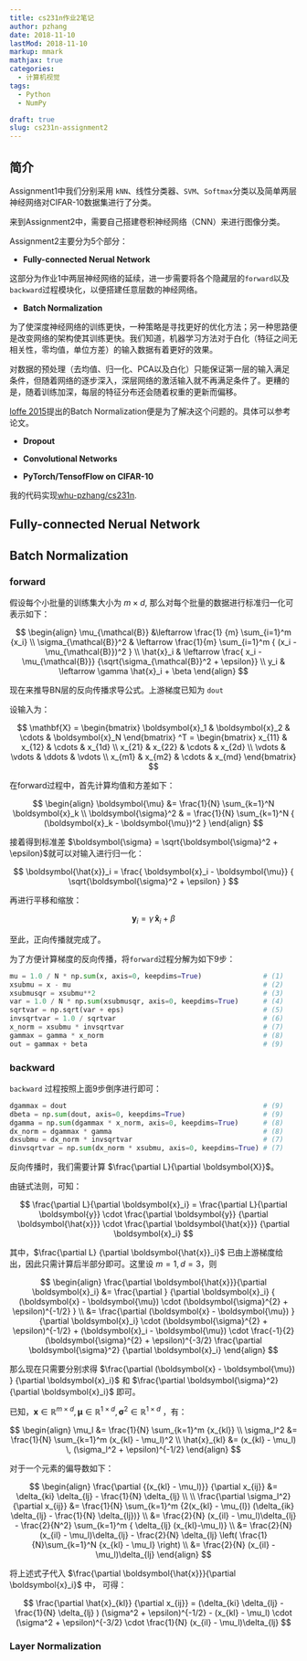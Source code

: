 ```yaml
---
title: cs231n作业2笔记
author: pzhang
date: 2018-11-10
lastMod: 2018-11-10
markup: mmark
mathjax: true
categories:
  - 计算机视觉
tags:
  - Python
  - NumPy

draft: true
slug: cs231n-assignment2
---
```


## 简介

Assignment1中我们分别采用 `kNN`、线性分类器、`SVM`、`Softmax`分类以及简单两层神经网络对CIFAR-10数据集进行了分类。

来到Assignment2中，需要自己搭建卷积神经网络（CNN）来进行图像分类。

Assignment2主要分为5个部分：

- **Fully-connected Nerual Network**

这部分为作业1中两层神经网络的延续，进一步需要将各个隐藏层的`forward`以及`backward`过程模块化，以便搭建任意层数的神经网络。

- **Batch Normalization**

为了使深度神经网络的训练更快，一种策略是寻找更好的优化方法；另一种思路便是改变网络的架构使其训练更快。我们知道，机器学习方法对于白化（特征之间无相关性，零均值，单位方差）的输入数据有着更好的效果。

对数据的预处理（去均值、归一化、PCA以及白化）只能保证第一层的输入满足条件，但随着网络的逐步深入，深层网络的激活输入就不再满足条件了。更糟的是，随着训练加深，每层的特征分布还会随着权重的更新而偏移。

[loffe 2015](https://arxiv.org/abs/1502.03167)提出的Batch Normalization便是为了解决这个问题的。具体可以参考论文。

- **Dropout**


- **Convolutional Networks**


- **PyTorch/TensofFlow on CIFAR-10**


我的代码实现[whu-pzhang/cs231n](https://github.com/whu-pzhang/cs231n).

<!--more-->

## Fully-connected Nerual Network




## Batch Normalization


### forward
假设每个小批量的训练集大小为 $m \times d$, 那么对每个批量的数据进行标准归一化可表示如下：

$$
\begin{align}
\mu_{\mathcal{B}} &\leftarrow \frac{1} {m} \sum_{i=1}^m {x_i} \\
\sigma_{\mathcal{B}}^2 & \leftarrow \frac{1}{m} \sum_{i=1}^m { (x_i - \mu_{\mathcal{B}})^2 } \\
\hat{x}_i & \leftarrow \frac{ x_i - \mu_{\mathcal{B}}} {\sqrt{\sigma_{\mathcal{B}}^2 + \epsilon}} \\
y_i & \leftarrow \gamma \hat{x}_i + \beta
\end{align}
$$

现在来推导BN层的反向传播求导公式。上游梯度已知为 `dout`

设输入为：

$$
\mathbf{X} = \begin{bmatrix}
\boldsymbol{x}_1 & \boldsymbol{x}_2 & \cdots & \boldsymbol{x}_N
\end{bmatrix} ^T =
\begin{bmatrix}
x_{11} & x_{12} & \cdots & x_{1d} \\
x_{21} & x_{22} & \cdots & x_{2d} \\
\vdots & \vdots & \ddots & \vdots \\
x_{m1} & x_{m2} & \cdots & x_{md}
\end{bmatrix}
$$

在forward过程中，首先计算均值和方差如下：


$$
\begin{align}
\boldsymbol{\mu} &= \frac{1}{N} \sum_{k=1}^N \boldsymbol{x}_k \\
\boldsymbol{\sigma}^2 & = \frac{1}{N} \sum_{k=1}^N { (\boldsymbol{x}_k - \boldsymbol{\mu})^2 }
\end{align}
$$

接着得到标准差 $\boldsymbol{\sigma} = \sqrt{\boldsymbol{\sigma}^2 + \epsilon}$就可以对输入进行归一化：

$$
\boldsymbol{\hat{x}}_i = \frac{ \boldsymbol{x}_i - \boldsymbol{\mu}} { \sqrt{\boldsymbol{\sigma}^2 + \epsilon} }
$$

再进行平移和缩放：

$$
\boldsymbol{y}_i = \gamma \, \boldsymbol{\hat x}_i + \beta
$$


至此，正向传播就完成了。

为了方便计算梯度的反向传播，将`forward`过程分解为如下9步：

```python
mu = 1.0 / N * np.sum(x, axis=0, keepdims=True)               # (1)
xsubmu = x - mu                                               # (2)
xsubmusqr = xsubmu**2                                         # (3)
var = 1.0 / N * np.sum(xsubmusqr, axis=0, keepdims=True)      # (4)
sqrtvar = np.sqrt(var + eps)                                  # (5)
invsqrtvar = 1.0 / sqrtvar                                    # (6)
x_norm = xsubmu * invsqrtvar                                  # (7)
gammax = gamma * x_norm                                       # (8)
out = gammax + beta                                           # (9)
```

### backward

`backward` 过程按照上面9步倒序进行即可：

```python
dgammax = dout                                                # (9)
dbeta = np.sum(dout, axis=0, keepdims=True)                   # (9)
dgamma = np.sum(dgammax * x_norm, axis=0, keepdims=True)      # (8)
dx_norm = dgammax * gamma                                     # (8)
dxsubmu = dx_norm * invsqrtvar                                # (7)
dinvsqrtvar = np.sum(dx_norm * xsubmu, axis=0, keepdims=True) # (7)
```

反向传播时，我们需要计算 $\frac{\partial L}{\partial \boldsymbol{X}}$。

由链式法则，可知：

$$
\frac{\partial L}{\partial \boldsymbol{x}_i} = \frac{\partial L}{\partial \boldsymbol{y}} \cdot \frac{\partial \boldsymbol{y}} {\partial \boldsymbol{\hat{x}}} \cdot \frac{\partial \boldsymbol{\hat{x}}} {\partial \boldsymbol{x}_i}
$$

其中，$\frac{\partial L} {\partial \boldsymbol{\hat{x}}_i}$ 已由上游梯度给出，因此只需计算后半部分即可。这里设 $m=1, d=3$，则

$$
\begin{align}
\frac{\partial \boldsymbol{\hat{x}}}{\partial \boldsymbol{x}_i} &= \frac{\partial } {\partial \boldsymbol{x}_i} { (\boldsymbol{x} - \boldsymbol{\mu}) \cdot (\boldsymbol{\sigma}^{2} + \epsilon)^{-1/2} } \\
&= \frac{\partial (\boldsymbol{x} - \boldsymbol{\mu}) } {\partial \boldsymbol{x}_i} \cdot (\boldsymbol{\sigma}^{2} + \epsilon)^{-1/2} + (\boldsymbol{x}_i - \boldsymbol{\mu}) \cdot \frac{-1}{2} (\boldsymbol{\sigma}^{2} + \epsilon)^{-3/2} \frac{\partial \boldsymbol{\sigma}^2} {\partial \boldsymbol{x}_i}
\end{align}
$$

那么现在只需要分别求得 $\frac{\partial (\boldsymbol{x} - \boldsymbol{\mu}) } {\partial \boldsymbol{x}_i}$ 和 $\frac{\partial \boldsymbol{\sigma}^2} {\partial \boldsymbol{x}_i}$ 即可。

已知，$\boldsymbol{x} \in \mathbb{R}^{m \times d}, \boldsymbol{\mu} \in \mathbb{R}^{1 \times d}, \boldsymbol{\sigma}^2 \in \mathbb{R}^{1 \times d}$ ，有：

$$
\begin{align}
\mu_l &= \frac{1}{N} \sum_{k=1}^m {x_{kl}} \\
\sigma_l^2 &= \frac{1}{N} \sum_{k=1}^m (x_{kl} - \mu_l)^2 \\
\hat{x}_{kl} &= (x_{kl} - \mu_l) \, (\sigma_l^2 + \epsilon)^{-1/2}
\end{align}
$$

对于一个元素的偏导数如下：

$$
\begin{align}
\frac{\partial {(x_{kl} - \mu_l)}} {\partial x_{ij}} &= \delta_{ki} \delta_{lj} - \frac{1}{N} \delta_{lj} \\
\\
\frac{\partial \sigma_l^2} {\partial x_{ij}} &= \frac{1}{N} \sum_{k=1}^m {2(x_{kl} - \mu_{l}) (\delta_{ik} \delta_{lj} - \frac{1}{N} \delta_{lj})} \\
&= \frac{2}{N} (x_{il} - \mu_l)\delta_{lj} - \frac{2}{N^2} \sum_{k=1}^m { \delta_{lj} (x_{kl}-\mu_l)} \\
&= \frac{2}{N} (x_{il} - \mu_l)\delta_{lj} - \frac{2}{N} \delta_{lj} \left( \frac{1}{N}\sum_{k=1}^N {x_{kl} - \mu_l} \right) \\
&= \frac{2}{N} (x_{il} - \mu_l)\delta_{lj}
\end{align}
$$

将上述式子代入 $\frac{\partial \boldsymbol{\hat{x}}}{\partial \boldsymbol{x}_i}$ 中， 可得：

$$
\frac{\partial \hat{x}_{kl}} {\partial x_{ij}} = (\delta_{ki} \delta_{lj} - \frac{1}{N} \delta_{lj} ) (\sigma^2 + \epsilon)^{-1/2} - (x_{kl} - \mu_l) \cdot (\sigma^2 + \epsilon)^{-3/2} \cdot \frac{1}{N} (x_{il} - \mu_l)\delta_{lj}
$$

### Layer Normalization
